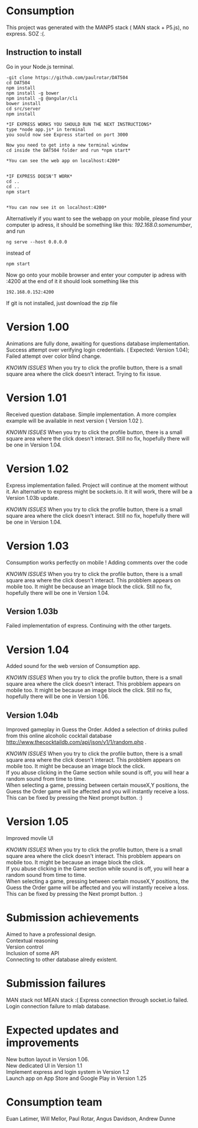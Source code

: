 # Consumption

This project was generated with the MANP5 stack ( MAN stack + P5.js), no express. SOZ :(.

## Instruction to install

Go in your Node.js terminal.

```
-git clone https://github.com/paulrotar/DAT504 
cd DAT504
npm install
npm install -g bower
npm install -g @angular/cli
bower install
cd src/server
npm install

*IF EXPRESS WORKS YOU SHOULD RUN THE NEXT INSTRUCTIONS*
type *node app.js* in terminal
you sould now see Express started on port 3000

Now you need to get into a new terminal window 
cd inside the DAT504 folder and run *npm start*

*You can see the web app on localhost:4200*


*IF EXPRESS DOESN'T WORK*
cd ..
cd ..
npm start


*You can now see it on localhost:4200* 

```

Alternatively if you want to see the webapp on your mobile, please find your computer ip adress, it should be something like this: *192.168.0.somenumber*, and run  

```
ng serve --host 0.0.0.0

```
instead of 
```
npm start

```
Now go onto your mobile browser and enter your computer ip adress with :4200 at the end of it
it should look something like this 

```
192.168.0.152:4200
```


If git is not installed, just download the zip file 

# Version 1.00

Animations are fully done, awaiting for questions database implementation.
Success attempt over verifying login credentials. ( Expected: Version 1.04);
Failed attempt over color blind change.

*KNOWN ISSUES*
When you try to click the profile button, there is a small square area where the click doesn't interact.
Trying to fix issue.

# Version 1.01

Received question database.
Simple implementation.
A more complex example will be available in next version ( Version 1.02 ).

*KNOWN ISSUES*
When you try to click the profile button, there is a small square area where the click doesn't interact.
Still no fix, hopefully there will be one in Version 1.04. 

# Version 1.02

Express implementation failed. Project will continue at the moment without it. An alternative to express might be sockets.io. It it will work, there will be a Version 1.03b update.

*KNOWN ISSUES*
When you try to click the profile button, there is a small square area where the click doesn't interact.
Still no fix, hopefully there will be one in Version 1.04. 

# Version 1.03

Consumption works perfectly on mobile !
Adding comments over the code

*KNOWN ISSUES*
When you try to click the profile button, there is a small square area where the click doesn't interact.
This probblem appears on mobile too. It might be because an image block the click.
Still no fix, hopefully there will be one in Version 1.04. 

## Version 1.03b

Failed implementation of express. Continuing with the other targets.

# Version 1.04

Added sound for the web version of Consumption app.

*KNOWN ISSUES*
When you try to click the profile button, there is a small square area where the click doesn't interact.
This probblem appears on mobile too. It might be because an image block the click.
Still no fix, hopefully there will be one in Version 1.06.

## Version 1.04b

Improved gameplay in Guess the Order.
Added a selection of drinks pulled from this online alcoholic cocktail database http://www.thecocktaildb.com/api/json/v1/1/random.php .

*KNOWN ISSUES*
When you try to click the profile button, there is a small square area where the click doesn't interact.
This probblem appears on mobile too. It might be because an image block the click.
<br/>
If you abuse clicking in the Game section while sound is off, you will hear a random sound from time to time.
<br/>
When selecting a game, pressing between certain mouseX,Y positions, the Guess the Order game will be affected and you will instantly receive a loss.
This can be fixed by pressing the Next prompt button. :) 

# Version 1.05

Improved movile UI

*KNOWN ISSUES*
When you try to click the profile button, there is a small square area where the click doesn't interact.
This probblem appears on mobile too. It might be because an image block the click.
<br/>
If you abuse clicking in the Game section while sound is off, you will hear a random sound from time to time.
<br/>
When selecting a game, pressing between certain mouseX,Y positions, the Guess the Order game will be affected and you will instantly receive a loss.
This can be fixed by pressing the Next prompt button. :)

# Submission achievements

Aimed to have a professional design.
<br/>
Contextual reasoning
<br/>
Version control
<br/>
Inclusion of some API
<br/>
Connecting to other database alredy existent.

# Submission failures 

MAN stack not MEAN stack :(
Express connection through socket.io failed. 
Login connection failure to mlab database.

# Expected updates and improvements

New button layout in Version 1.06. <br/>
New dedicated UI in Version 1.1 <br/>
Implement express and login system in Version 1.2 <br/>
Launch app on App Store and Google Play in Version 1.25 <br/>

# Consumption team
Euan Latimer, Will Mellor, Paul Rotar, Angus Davidson, Andrew Dunne